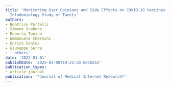 ```yaml
---
title: 'Monitoring User Opinions and Side Effects on COVID-19 Vaccines in the Twittersphere:
  Infodemiology Study of Tweets'
authors:
- Beatrice Portelli
- Simone Scaboro
- Roberto Tonino
- Emmanuele Chersoni
- Enrico Santus
- Giuseppe Serra
- ' others'
date: '2022-01-01'
publishDate: '2025-03-08T19:22:30.607655Z'
publication_types:
- article-journal
publication: '*Journal of Medical Internet Research*'
---
```

